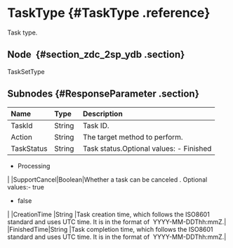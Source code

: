 # TaskType {#TaskType .reference}

Task type.

## Node  {#section_zdc_2sp_ydb .section}

TaskSetType

## Subnodes {#ResponseParameter .section}

|Name |Type |Description |
|:----|:----|:-----------|
|TaskId|String |Task ID.|
|Action |String |The target method to perform.|
|TaskStatus|String |Task status.Optional values: -   Finished
-   Processing

|
|SupportCancel|Boolean|Whether a task can be canceled . Optional values:-   true 
-   false 

|
|CreationTime |String |Task creation time, which follows the ISO8601 standard and uses UTC time. It is in the format of  YYYY-MM-DDThh:mmZ.|
|FinishedTime|String |Task completion time, which follows the ISO8601 standard and uses UTC time. It is in the format of  YYYY-MM-DDThh:mmZ.|

